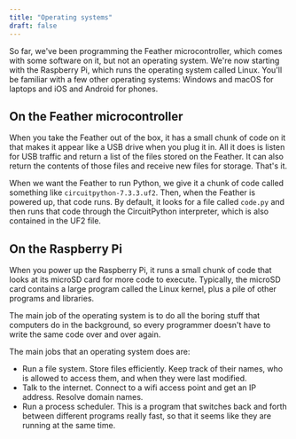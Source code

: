 ```yaml
---
title: "Operating systems"
draft: false
---
```


So far, we've been programming the Feather microcontroller, which comes with some software on it, but not an operating system. We're now starting with the Raspberry Pi, which runs the operating system called Linux. You'll be familiar with a few other operating systems: Windows and macOS for laptops and iOS and Android for phones.

## On the Feather microcontroller

When you take the Feather out of the box, it has a small chunk of code on it that makes it appear like a USB drive when you plug it in. All it does is listen for USB traffic and return a list of the files stored on the Feather. It can also return the contents of those files and receive new files for storage. That's it.

When we want the Feather to run Python, we give it a chunk of code called something like `circuitpython-7.3.3.uf2`. Then, when the Feather is powered up, that code runs. By default, it looks for a file called `code.py` and then runs that code through the CircuitPython interpreter, which is also contained in the UF2 file.

## On the Raspberry Pi

When you power up the Raspberry Pi, it runs a small chunk of code that looks at its microSD card for more code to execute. Typically, the microSD card contains a large program called the Linux kernel, plus a pile of other programs and libraries.

The main job of the operating system is to do all the boring stuff that computers do in the background, so every programmer doesn't have to write the same code over and over again.

The main jobs that an operating system does are:

* Run a file system. Store files efficiently. Keep track of their names, who is allowed to access them, and when they were last modified.
* Talk to the internet. Connect to a wifi access point and get an IP address. Resolve domain names.
* Run a process scheduler. This is a program that switches back and forth between different programs really fast, so that it seems like they are running at the same time. 
